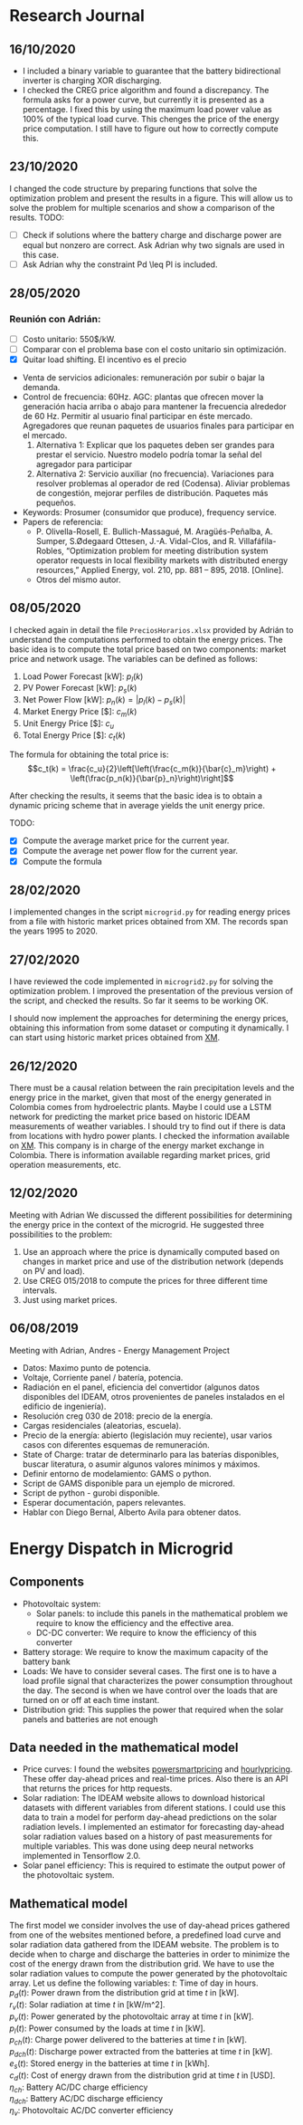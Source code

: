 # Research Journal

## 16/10/2020
- I included a binary variable to guarantee that the battery bidirectional inverter is charging XOR discharging.
- I checked the CREG price algorithm and found a discrepancy. The formula asks for a power curve, but currently it is presented as a percentage. I fixed this by using the maximum load power value as 100% of the typical load curve. This chenges the price of the energy price computation. I still have to figure out how to correctly compute this.

## 23/10/2020
I changed the code structure by preparing functions that solve the optimization problem and present the results in a figure. This will allow us to solve the problem for multiple scenarios and show a comparison of the results.
TODO:
- [ ] Check if solutions where the battery charge and discharge power are equal but nonzero are correct. Ask Adrian why two signals are used in this case.
- [ ] Ask Adrian why the constraint Pd \leq Pl is included.

## 28/05/2020
### Reunión con Adrián:
- [ ] Costo unitario: 550$/kW.  
- [ ] Comparar con el problema base con el costo unitario sin optimización.  
- [x] Quitar load shifting. El incentivo es el precio
- Venta de servicios adicionales: remuneración por subir o bajar la demanda.
- Control de frecuencia: 60Hz. AGC: plantas que ofrecen mover la generación hacia arriba o abajo para mantener la frecuencia alrededor de 60 Hz. Permitir al usuario final participar en éste mercado. Agregadores que reunan paquetes de usuarios finales para participar en el mercado.
  1. Alternativa 1: Explicar que los paquetes deben ser grandes para prestar el servicio. Nuestro modelo podría tomar la señal del agregador para participar
  2. Alternativa 2: Servicio auxiliar (no frecuencia). Variaciones para resolver problemas al operador de red (Codensa). Aliviar problemas de congestión, mejorar perfiles de distribución. Paquetes más pequeños.
- Keywords: Prosumer (consumidor que produce), frequency service.
- Papers de referencia:
  - P. Olivella-Rosell, E. Bullich-Massagué, M. Aragüés-Peñalba, A. Sumper, S.Ødegaard Ottesen, J.-A. Vidal-Clos, and R. Villafáfila-Robles, “Optimization problem for meeting distribution system operator requests in local flexibility markets with distributed energy resources,” Applied Energy, vol. 210, pp. 881 – 895, 2018. [Online].
  - Otros del mismo autor.

## 08/05/2020
I checked again in detail the file `PreciosHorarios.xlsx` provided by Adrián to understand the computations performed to obtain the energy prices. The basic idea is to compute the total price based on two components: market price and network usage. The variables can be defined as follows:
1. Load Power Forecast [kW]: $p_l(k)$
2. PV Power Forecast [kW]: $p_s(k)$
3. Net Power Flow [kW]: $p_n(k) = |p_l(k) - p_s(k)|$
4. Market Energy Price [$]: $c_m(k)$
5. Unit Energy Price [$]: $c_u$
6. Total Energy Price [$]: $c_t(k)$

The formula for obtaining the total price is:
$$c_t(k) = \frac{c_u}{2}\left[\left(\frac{c_m(k)}{\bar{c}_m}\right) + \left(\frac{p_n(k)}{\bar{p}_n}\right)\right]$$

After checking the results, it seems that the basic idea is to obtain a dynamic pricing scheme that in average yields the unit energy price.

TODO:
- [x] Compute the average market price for the current year.
- [x] Compute the average net power flow for the current year.
- [x] Compute the formula

## 28/02/2020
I implemented changes in the script `microgrid.py` for reading energy prices from a file with historic market prices obtained from XM. The records span the years 1995 to 2020.

## 27/02/2020
I have reviewed the code implemented in `microgrid2.py` for solving the optimization problem. I improved the presentation of the previous version of the script, and checked the results. So far it seems to be working OK.

I should now implement the approaches for determining the energy prices, obtaining this information from some dataset or computing it dynamically. I can start using historic market prices obtained from [XM](http://portalbissrs.xm.com.co/trpr/Paginas/Historicos/Historicos.aspx).

## 26/12/2020
There must be a causal relation between the rain precipitation levels and the energy price in the market, given that most of the energy generated in Colombia comes from hydroelectric plants. Maybe I could use a LSTM network for predicting the market price based on historic IDEAM measurements of weather variables. I should try to find out if there is data from locations with hydro power plants.
I checked the information available on [XM](http://www.xm.com). This company is in charge of the energy market exchange in Colombia. There is information available regarding market prices, grid operation measurements, etc.

## 12/02/2020
Meeting with Adrian
We discussed the different possibilities for determining the energy price in the context of the microgrid. He suggested three possibilities to the problem:
1. Use an approach where the price is dynamically computed based on changes in market price and use of the distribution network (depends on PV and load).
2. Use CREG 015/2018 to compute the prices for three different time intervals.
3. Just using market prices.

## 06/08/2019
Meeting with Adrian, Andres - Energy Management Project
- Datos: Maximo punto de potencia.
- Voltaje, Corriente panel / batería, potencia.
- Radiación en el panel, eficiencia del convertidor (algunos datos disponibles del IDEAM, otros provenientes de paneles instalados en el edificio de ingeniería).
- Resolución creg 030 de 2018: precio de la energía.
- Cargas residenciales (aleatorias, escuela).
- Precio de la energía: abierto (legislación muy reciente), usar varios casos con diferentes esquemas de remuneración.
- State of Charge: tratar de determinarlo para las baterías disponibles, buscar literatura, o asumir algunos valores mínimos y máximos.
- Definir entorno de modelamiento: GAMS o python.
- Script de GAMS disponible para un ejemplo de microred.
- Script de python - gurobi disponible.
- Esperar documentación, papers relevantes.
- Hablar con Diego Bernal, Alberto Avila para obtener datos.

# Energy Dispatch in Microgrid

## Components
- Photovoltaic system:
  - Solar panels: to include this panels in the mathematical problem we require to know the efficiency and the effective area.
  - DC-DC converter: We require to know the efficiency of this converter
- Battery storage: We require to know the maximum capacity of the battery bank
- Loads: We have to consider several cases. The first one is to have a load profile signal that characterizes the power consumption throughout the day. The second is when we have control over the loads that are turned on or off at each time instant.
- Distribution grid: This supplies the power that required when the solar panels and batteries are not enough

## Data needed in the mathematical model
- Price curves: I found the websites [powersmartpricing](https://www.powersmartpricing.org) and [hourlypricing](https://hourlypricing.comed.com). These offer day-ahead prices and real-time prices. Also there is an API that returns the prices for http requests.
- Solar radiation: The IDEAM website allows to download historical datasets with different variables from diferent stations. I could use this data to train a model for perform day-ahead predictions on the solar radiation levels. I implemented an estimator for forecasting day-ahead solar radiation values based on a history of past measurements for multiple variables. This was done using deep neural networks implemented in Tensorflow 2.0.
- Solar panel efficiency: This is required to estimate the output power of the photovoltaic system.

## Mathematical model
The first model we consider involves the use of day-ahead prices gathered from one of the websites mentioned before, a predefined load curve and solar radiation data gathered from the IDEAM website. The problem is to decide when to charge and discharge the batteries in order to minimize the cost of the energy drawn from the distribution grid. We have to use the solar radiation values to compute the power generated by the photovoltaic array. Let us define the following variables:
$t$: Time of day in hours.  
$p_d(t)$: Power drawn from the distribution grid at time $t$ in [kW].  
$r_v(t)$: Solar radiation at time $t$ in [kW/m^2].  
$p_v(t)$: Power generated by the photovoltaic array at time $t$ in [kW].  
$p_l(t)$: Power consumed by the loads at time $t$ in [kW].  
$p_{ch}(t)$: Charge power delivered to the batteries at time $t$ in [kW].  
$p_{dch}(t)$: Discharge power extracted from the batteries at time $t$ in [kW].  
$e_s(t)$: Stored energy in the batteries at time $t$ in [kWh].  
$c_d(t)$: Cost of energy drawn from the distribution grid at time $t$ in [USD].  
$\eta_{ch}$: Battery AC/DC charge efficiency  
$\eta_{dch}$: Battery AC/DC discharge efficiency  
$\eta_v$: Photovoltaic AC/DC converter efficiency  
